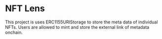 # NFT Lens

This project is uses ERC1155URIStorage to store the meta data of individual NFTs.
Users are allowed to mint and store the external link of metadata onchain.
